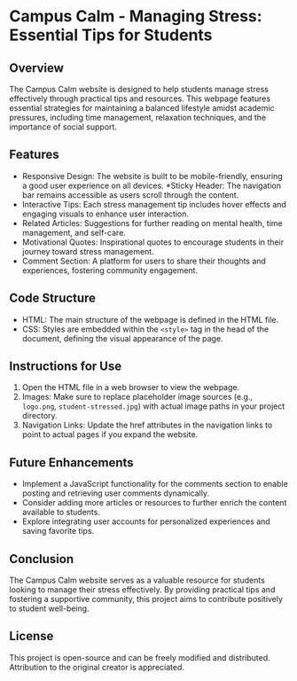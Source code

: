 # Campus Calm - Managing Stress: Essential Tips for Students

## Overview

The Campus Calm website is designed to help students manage stress effectively through practical tips and resources. This webpage features essential strategies for maintaining a balanced lifestyle amidst academic pressures, including time management, relaxation techniques, and the importance of social support.

## Features

- Responsive Design: The website is built to be mobile-friendly, ensuring a good user experience on all devices.
  *Sticky Header: The navigation bar remains accessible as users scroll through the content.
- Interactive Tips: Each stress management tip includes hover effects and engaging visuals to enhance user interaction.
- Related Articles: Suggestions for further reading on mental health, time management, and self-care.
- Motivational Quotes: Inspirational quotes to encourage students in their journey toward stress management.
- Comment Section: A platform for users to share their thoughts and experiences, fostering community engagement.

## Code Structure

- HTML: The main structure of the webpage is defined in the HTML file.
- CSS: Styles are embedded within the `<style>` tag in the head of the document, defining the visual appearance of the page.

## Instructions for Use

1. Open the HTML file in a web browser to view the webpage.
2. Images: Make sure to replace placeholder image sources (e.g., `logo.png`, `student-stressed.jpg`) with actual image paths in your project directory.
3. Navigation Links: Update the href attributes in the navigation links to point to actual pages if you expand the website.

## Future Enhancements

- Implement a JavaScript functionality for the comments section to enable posting and retrieving user comments dynamically.
- Consider adding more articles or resources to further enrich the content available to students.
- Explore integrating user accounts for personalized experiences and saving favorite tips.

## Conclusion

The Campus Calm website serves as a valuable resource for students looking to manage their stress effectively. By providing practical tips and fostering a supportive community, this project aims to contribute positively to student well-being.

## License

This project is open-source and can be freely modified and distributed. Attribution to the original creator is appreciated.
